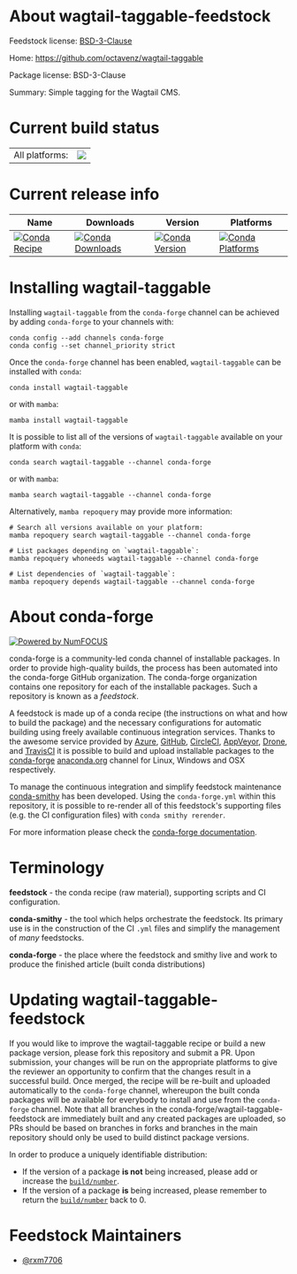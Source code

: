 About wagtail-taggable-feedstock
================================

Feedstock license: [BSD-3-Clause](https://github.com/conda-forge/wagtail-taggable-feedstock/blob/main/LICENSE.txt)

Home: https://github.com/octavenz/wagtail-taggable

Package license: BSD-3-Clause

Summary: Simple tagging for the Wagtail CMS.

Current build status
====================


<table><tr><td>All platforms:</td>
    <td>
      <a href="https://dev.azure.com/conda-forge/feedstock-builds/_build/latest?definitionId=21430&branchName=main">
        <img src="https://dev.azure.com/conda-forge/feedstock-builds/_apis/build/status/wagtail-taggable-feedstock?branchName=main">
      </a>
    </td>
  </tr>
</table>

Current release info
====================

| Name | Downloads | Version | Platforms |
| --- | --- | --- | --- |
| [![Conda Recipe](https://img.shields.io/badge/recipe-wagtail--taggable-green.svg)](https://anaconda.org/conda-forge/wagtail-taggable) | [![Conda Downloads](https://img.shields.io/conda/dn/conda-forge/wagtail-taggable.svg)](https://anaconda.org/conda-forge/wagtail-taggable) | [![Conda Version](https://img.shields.io/conda/vn/conda-forge/wagtail-taggable.svg)](https://anaconda.org/conda-forge/wagtail-taggable) | [![Conda Platforms](https://img.shields.io/conda/pn/conda-forge/wagtail-taggable.svg)](https://anaconda.org/conda-forge/wagtail-taggable) |

Installing wagtail-taggable
===========================

Installing `wagtail-taggable` from the `conda-forge` channel can be achieved by adding `conda-forge` to your channels with:

```
conda config --add channels conda-forge
conda config --set channel_priority strict
```

Once the `conda-forge` channel has been enabled, `wagtail-taggable` can be installed with `conda`:

```
conda install wagtail-taggable
```

or with `mamba`:

```
mamba install wagtail-taggable
```

It is possible to list all of the versions of `wagtail-taggable` available on your platform with `conda`:

```
conda search wagtail-taggable --channel conda-forge
```

or with `mamba`:

```
mamba search wagtail-taggable --channel conda-forge
```

Alternatively, `mamba repoquery` may provide more information:

```
# Search all versions available on your platform:
mamba repoquery search wagtail-taggable --channel conda-forge

# List packages depending on `wagtail-taggable`:
mamba repoquery whoneeds wagtail-taggable --channel conda-forge

# List dependencies of `wagtail-taggable`:
mamba repoquery depends wagtail-taggable --channel conda-forge
```


About conda-forge
=================

[![Powered by
NumFOCUS](https://img.shields.io/badge/powered%20by-NumFOCUS-orange.svg?style=flat&colorA=E1523D&colorB=007D8A)](https://numfocus.org)

conda-forge is a community-led conda channel of installable packages.
In order to provide high-quality builds, the process has been automated into the
conda-forge GitHub organization. The conda-forge organization contains one repository
for each of the installable packages. Such a repository is known as a *feedstock*.

A feedstock is made up of a conda recipe (the instructions on what and how to build
the package) and the necessary configurations for automatic building using freely
available continuous integration services. Thanks to the awesome service provided by
[Azure](https://azure.microsoft.com/en-us/services/devops/), [GitHub](https://github.com/),
[CircleCI](https://circleci.com/), [AppVeyor](https://www.appveyor.com/),
[Drone](https://cloud.drone.io/welcome), and [TravisCI](https://travis-ci.com/)
it is possible to build and upload installable packages to the
[conda-forge](https://anaconda.org/conda-forge) [anaconda.org](https://anaconda.org/)
channel for Linux, Windows and OSX respectively.

To manage the continuous integration and simplify feedstock maintenance
[conda-smithy](https://github.com/conda-forge/conda-smithy) has been developed.
Using the ``conda-forge.yml`` within this repository, it is possible to re-render all of
this feedstock's supporting files (e.g. the CI configuration files) with ``conda smithy rerender``.

For more information please check the [conda-forge documentation](https://conda-forge.org/docs/).

Terminology
===========

**feedstock** - the conda recipe (raw material), supporting scripts and CI configuration.

**conda-smithy** - the tool which helps orchestrate the feedstock.
                   Its primary use is in the construction of the CI ``.yml`` files
                   and simplify the management of *many* feedstocks.

**conda-forge** - the place where the feedstock and smithy live and work to
                  produce the finished article (built conda distributions)


Updating wagtail-taggable-feedstock
===================================

If you would like to improve the wagtail-taggable recipe or build a new
package version, please fork this repository and submit a PR. Upon submission,
your changes will be run on the appropriate platforms to give the reviewer an
opportunity to confirm that the changes result in a successful build. Once
merged, the recipe will be re-built and uploaded automatically to the
`conda-forge` channel, whereupon the built conda packages will be available for
everybody to install and use from the `conda-forge` channel.
Note that all branches in the conda-forge/wagtail-taggable-feedstock are
immediately built and any created packages are uploaded, so PRs should be based
on branches in forks and branches in the main repository should only be used to
build distinct package versions.

In order to produce a uniquely identifiable distribution:
 * If the version of a package **is not** being increased, please add or increase
   the [``build/number``](https://docs.conda.io/projects/conda-build/en/latest/resources/define-metadata.html#build-number-and-string).
 * If the version of a package **is** being increased, please remember to return
   the [``build/number``](https://docs.conda.io/projects/conda-build/en/latest/resources/define-metadata.html#build-number-and-string)
   back to 0.

Feedstock Maintainers
=====================

* [@rxm7706](https://github.com/rxm7706/)

